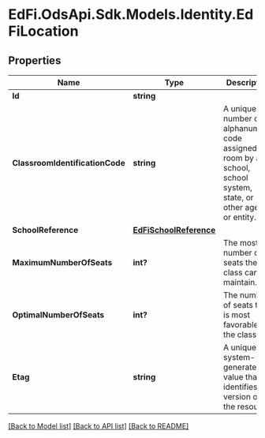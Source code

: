# EdFi.OdsApi.Sdk.Models.Identity.EdFiLocation
## Properties

Name | Type | Description | Notes
------------ | ------------- | ------------- | -------------
**Id** | **string** |  | [optional] 
**ClassroomIdentificationCode** | **string** | A unique number or alphanumeric code assigned to a room by a school, school system, state, or other agency or entity. | 
**SchoolReference** | [**EdFiSchoolReference**](EdFiSchoolReference.md) |  | 
**MaximumNumberOfSeats** | **int?** | The most number of seats the class can maintain. | [optional] 
**OptimalNumberOfSeats** | **int?** | The number of seats that is most favorable to the class. | [optional] 
**Etag** | **string** | A unique system-generated value that identifies the version of the resource. | [optional] 

[[Back to Model list]](../README.md#documentation-for-models) [[Back to API list]](../README.md#documentation-for-api-endpoints) [[Back to README]](../README.md)

